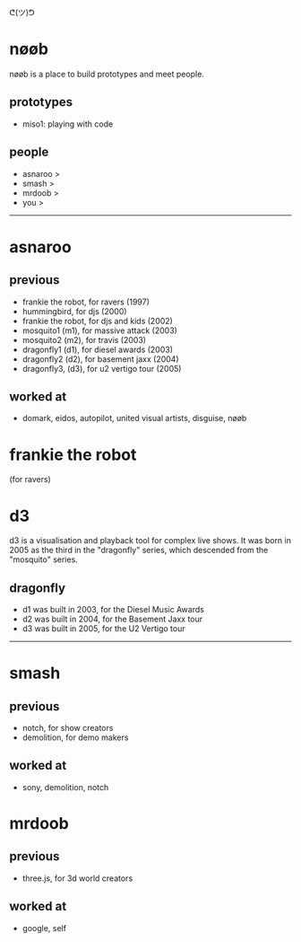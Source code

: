 ᕦ(ツ)ᕤ
# nøøb

nøøb is a place to build prototypes and meet people.

## prototypes

- miso1: playing with code

## people

- asnaroo >
- smash >
- mrdoob >
- you >
____

# asnaroo

## previous

- frankie the robot, for ravers (1997)
- hummingbird, for djs (2000)
- frankie the robot, for djs and kids (2002)
- mosquito1 (m1), for massive attack (2003)
- mosquito2 (m2), for travis (2003)
- dragonfly1 (d1), for diesel awards (2003)
- dragonfly2 (d2), for basement jaxx (2004)
- dragonfly3, (d3), for u2 vertigo tour (2005)

## worked at

- domark, eidos, autopilot, united visual artists, disguise, nøøb

# frankie the robot
(for ravers)

# d3

d3 is a visualisation and playback tool for complex live shows. It was born in 2005 as the third in the "dragonfly" series, which descended from the "mosquito" series.

## dragonfly

- d1 was built in 2003, for the Diesel Music Awards
- d2 was built in 2004, for the Basement Jaxx tour
- d3 was built in 2005, for the U2 Vertigo tour






_______

# smash

## previous

- notch, for show creators
- demolition, for demo makers

## worked at

- sony, demolition, notch

# mrdoob

## previous
- three.js, for 3d world creators

## worked at
- google, self

